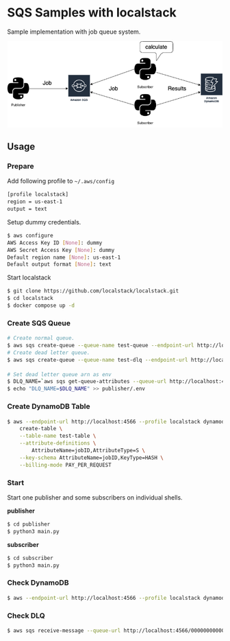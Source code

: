 # SQS Samples with localstack

Sample implementation with job queue system.

![System Architecture](./imgs/architecture.png )

## Usage

### Prepare

Add following profile to `~/.aws/config`

```sh
[profile localstack]
region = us-east-1
output = text
```

Setup dummy credentials.

```sh
$ aws configure
AWS Access Key ID [None]: dummy
AWS Secret Access Key [None]: dummy
Default region name [None]: us-east-1
Default output format [None]: text
```

Start localstack

```sh
$ git clone https://github.com/localstack/localstack.git
$ cd localstack
$ docker compose up -d
```

### Create SQS Queue

```sh
# Create normal queue.
$ aws sqs create-queue --queue-name test-queue --endpoint-url http://localhost:4566 --profile localstack
# Create dead letter queue.
$ aws sqs create-queue --queue-name test-dlq --endpoint-url http://localhost:4566 --profile localstack 

# Set dead letter queue arn as env
$ DLQ_NAME=`aws sqs get-queue-attributes --queue-url http://localhost:4566/000000000000/test-dlq --attribute-names QueueArn --endpoint-url http://localhost:4566 --output json --profile localstack | jq -r '.Attributes.QueueArn'`
$ echo "DLQ_NAME=$DLQ_NAME" >> publisher/.env
```

### Create DynamoDB Table

```sh
$ aws --endpoint-url http://localhost:4566 --profile localstack dynamodb \
    create-table \
    --table-name test-table \
    --attribute-definitions \
        AttributeName=jobID,AttributeType=S \
    --key-schema AttributeName=jobID,KeyType=HASH \
    --billing-mode PAY_PER_REQUEST
```

### Start 

Start one publisher and some subscribers on individual shells.

**publisher**

```sh
$ cd publisher
$ python3 main.py
```

**subscriber**

```sh
$ cd subscriber
$ python3 main.py
```

### Check DynamoDB

```sh
$ aws --endpoint-url http://localhost:4566 --profile localstack dynamodb scan --table-name test-table
```

### Check DLQ

```sh
$ aws sqs receive-message --queue-url http://localhost:4566/000000000000/test-dlq --endpoint-url http://localhost:4566 --profile localstack
```
